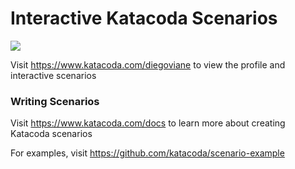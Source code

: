 # Interactive Katacoda Scenarios

[![](http://shields.katacoda.com/katacoda/diegoviane/count.svg)](https://www.katacoda.com/diegoviane "Get your profile on Katacoda.com")

Visit https://www.katacoda.com/diegoviane to view the profile and interactive scenarios

### Writing Scenarios
Visit https://www.katacoda.com/docs to learn more about creating Katacoda scenarios

For examples, visit https://github.com/katacoda/scenario-example
